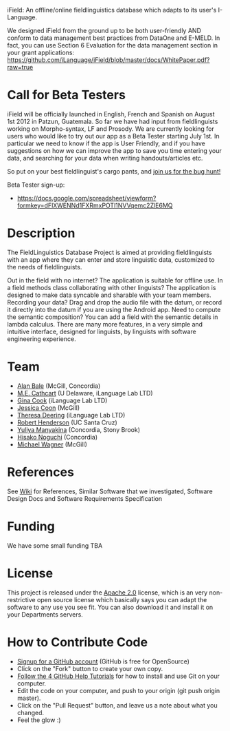iField: An offline/online fieldlinguistics database which adapts to its user's I-Language.

We designed iField from the ground up to be both user-friendly AND conform to data management best practices from DataOne and E-MELD. In fact, you can use Section 6 Evaluation for the data management section in your grant applications:
https://github.com/iLanguage/iField/blob/master/docs/WhitePaper.pdf?raw=true


# Call for Beta Testers

iField will be officially launched in English, French and Spanish on August 1st 2012 in Patzun, Guatemala. So far we have had input from fieldlinguists working on Morpho-syntax, LF and Prosody. We are currently looking for users who would like to try out our app as a Beta Tester starting July 1st. In particular we need to know if the app is User Friendly, and if you have suggestions on how we can improve the app to save you time entering your data, and searching for your data when writing handouts/articles etc. 

So put on your best fieldlinguist's cargo pants, and [join us for the bug hunt!](https://docs.google.com/spreadsheet/viewform?formkey=dFlXWENNd1FXRmxPOTl1NVVqemc2ZlE6MQ)

Beta Tester sign-up:
 * https://docs.google.com/spreadsheet/viewform?formkey=dFlXWENNd1FXRmxPOTl1NVVqemc2ZlE6MQ


# Description

The FieldLinguistics Database Project is aimed at providing fieldlinguists with an app where they can enter and store linguistic data, customized to the needs of fieldlinguists. 

Out in the field with no internet? The application is suitable for offline use. In a field methods class collaborating with other linguists? The application is designed to make data syncable and sharable with your team members. Recording your data? Drag and drop the audio file with the datum, or record it directly into the datum if you are using the Android app. Need to compute the semantic composition? You can add a field with the semantic details in lambda calculus. There are many more features, in a very simple and intuitive interface, designed for linguists, by linguists with software engineering experience.


# Team
* [Alan Bale](http://linguistics.concordia.ca/bale/) (McGill, Concordia)
* [M.E. Cathcart](http://udel.edu/~mdotedot/) (U Delaware, iLanguage Lab LTD)
* [Gina Cook](http://gina.ilanguage.ca/) (iLanguage Lab LTD)
* [Jessica Coon](http://people.linguistics.mcgill.ca/~jessica/Welcome.html) (McGill)
* [Theresa Deering](http://trisapeace.angelfire.com/) (iLanguage Lab LTD)
* [Robert Henderson](http://rhenderson.org/) (UC Santa Cruz)
* [Yuliya Manyakina](http://egg.auf.net/people/manyakinayuliya/) (Concordia, Stony Brook)
* [Hisako Noguchi](http://linguistics.concordia.ca/gazette.html) (Concordia)
* [Michael Wagner](http://prosodylab.org/) (McGill)


# References 
See [Wiki](https://github.com/iLanguage/iField/wiki) for References, Similar Software that we investigated, Software Design Docs and Software Requirements Specification 

# Funding
We have some small funding TBA

# License 

This project is released under the [Apache 2.0](http://www.apache.org/licenses/LICENSE-2.0.html) license, which is an very non-restrictive open source license which basically says you can adapt the software to any use you see fit. You can also download it and install it on your Departments servers.

# How to Contribute Code

* [Signup for a GitHub account](https://github.com/signup/free) (GitHub is free for OpenSource)
* Click on the "Fork" button to create your own copy.
* [Follow the 4 GitHub Help Tutorials](http://help.github.com/) for how to install and use Git on your computer.
* Edit the code on your computer, and push to your origin (git push origin master).
* Click on the "Pull Request" button, and leave us a note about what you changed. 
* Feel the glow :)
 
